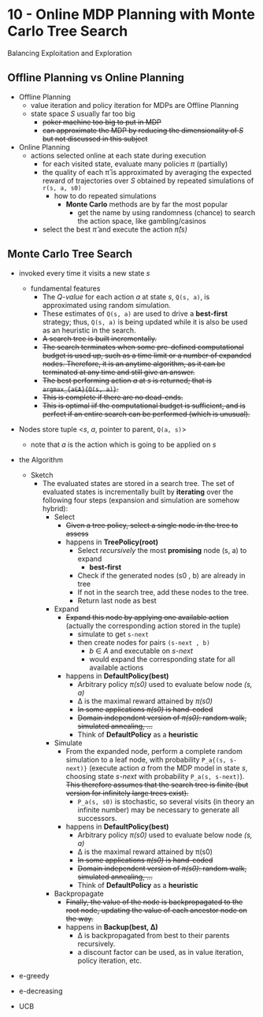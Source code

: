 # 10 - Online MDP Planning with Monte Carlo Tree Search
Balancing Exploitation and Exploration

## Offline Planning vs Online Planning
+ Offline Planning
    * value iteration and policy iteration for MDPs are Offline Planning
    * state space _S_ usually far too big
        - ~~poker machine too big to put in MDP~~
        - ~~can approximate the MDP by reducing the dimensionality of _S_ but not discussed in this subject~~
+ Online Planning
    * actions selected online at each state during execution
        - for each visited state, evaluate many policies _π_ (partially)
        - the quality of each π̂ is approximated by averaging the expected reward of trajectories over _S_ obtained by repeated simulations of `r(s, a, s0)`
            + how to do repeated simulations
                * __Monte Carlo__ methods are by far the most popular
                    - get the name by using randomness (chance) to search the action space, like gambling/casinos
        - select the best _π̂_ and execute the action _π̂(s)_

## Monte Carlo Tree Search
+ invoked every time it visits a new state _s_
    * fundamental features
        - The _Q-value_ for each action _a_ at state _s_, `Q(s, a)`, is approximated using random simulation.
        - These estimates of `Q(s, a)` are used to drive a __best-first__ strategy; thus, `Q(s, a)` is being updated while it is also be used as an heuristic in the search.
        - ~~A search tree is built incrementally.~~
        - ~~The search terminates when some pre-defined computational budget is used up, such as a time limit or a number of expanded nodes. Therefore, it is an anytime algorithm, as it can be terminated at any time and still give an answer.~~
        - ~~The best performing action _a_ at _s_ is returned; that is `argmax_{a∈A}{Q(s, a)}`.~~
        - ~~This is complete if there are no dead–ends.~~
        - ~~This is optimal iif the computational budget is sufficient, and is perfect if an entire search can be performed (which is unusual).~~
+ Nodes store tuple <_s_, _a_, pointer to parent, `Q(a, s)`>
    * note that _a_ is the action which is going to be applied on _s_
+ the Algorithm
    * Sketch
        - The evaluated states are stored in a search tree. The set of evaluated states is incrementally built by __iterating__ over the following four steps (expansion and simulation are somehow hybrid):
            + Select
                * ~~Given a tree policy, select a single node in the tree to assess~~
                * happens in __TreePolicy(root)__
                    - Select _recursively_ the most __promising__ node (s, a) to expand
                        + __best-first__
                    - Check if the generated nodes (s0 , b) are already in tree
                    - If not in the search tree, add these nodes to the tree.
                    - Return last node as best
            + Expand
                * ~~Expand this node by applying one available action~~ (actually the corresponding action stored in the tuple)
                    - simulate to get `s-next`
                    - then create nodes for pairs `(s-next , b)`
                        + _b_ ∈ _A_ and executable on _s-next_
                        + would expand the corresponding state for all available actions
                * happens in __DefaultPolicy(best)__
                    - Arbitrary policy _π(s0)_ used to evaluate below node _(s, a)_
                    - ∆ is the maximal reward attained by _π(s0)_
                    - ~~In some applications _π(s0)_ is hand-coded~~
                    - ~~Domain independent version of _π(s0)_: random walk, simulated annealing, ...~~
                    - Think of __DefaultPolicy__ as a __heuristic__
            + Simulate
                * From the expanded node, perform a complete random simulation to a leaf node, with probability `P_a{(s, s-next)}` (execute action _a_ from the MDP model in state _s_, choosing state _s-next_ with probability `P_a(s, s-next)`). ~~This therefore assumes that the search tree is finite (but version for infinitely large trees exist).~~
                    - `P_a(s, s0)` is stochastic, so several visits (in theory an infinite number) may be necessary to generate all successors.
                * happens in __DefaultPolicy(best)__
                    - Arbitrary policy _π(s0)_ used to evaluate below node _(s, a)_
                    - ∆ is the maximal reward attained by π(s0)
                    - ~~In some applications _π(s0)_ is hand-coded~~
                    - ~~Domain independent version of _π(s0)_: random walk, simulated annealing, ...~~
                    - Think of __DefaultPolicy__ as a __heuristic__
            + Backpropagate
                * ~~Finally, the value of the node is backpropagated to the root node, updating the value of each ancestor node on the way.~~
                * happens in __Backup(best, ∆)__
                    - ∆ is backpropagated from best to their parents recursively.
                    - a discount factor can be used, as in value iteration, policy iteration, etc.











+ e-greedy
+ e-decreasing
+ UCB